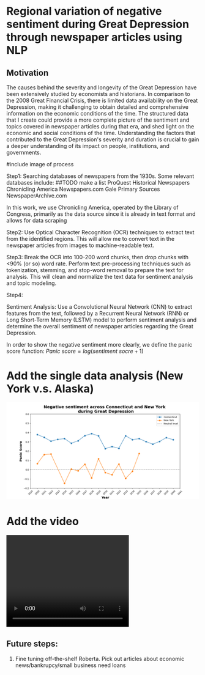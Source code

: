 # Regional variation of negative sentiment during Great Depression through newspaper articles using NLP

## Motivation
The causes behind the severity and longevity of the Great Depression have been extensively studied by economists and historians. In comparison to the 2008 Great Financial Crisis, there is limited data availability on the Great Depression, making it challenging to obtain detailed and comprehensive information on the economic conditions of the time. The structured data that I create could provide a more complete picture of the sentiment and topics covered in newspaper articles during that era, and shed light on the economic and social conditions of the time. Understanding the factors that contributed to the Great Depression's severity and duration is crucial to gain a deeper understanding of its impact on people, institutions, and governments.


#include image of process

Step1: Searching databases of newspapers from the 1930s. Some relevant databases include:
##TODO make a list
ProQuest Historical Newspapers
Chronicling America
Newspapers.com
Gale Primary Sources
NewspaperArchive.com

In this work, we use Chronicling America, operated by the Library of Congress, primarily as the data source since it is already in text format and allows for data scraping

Step2: Use Optical Character Recognition (OCR) techniques to extract text from the identified regions. This will allow me to convert text in the newspaper articles from images to machine-readable text.

Step3:  Break the OCR into 100-200 word chunks, then drop chunks with <90% (or so) word rate. Perform text pre-processing techniques such as tokenization, stemming, and stop-word removal to prepare the text for analysis. This will clean and normalize the text data for sentiment analysis and topic modeling.

Step4: 


Sentiment Analysis: Use a Convolutional Neural Network (CNN) to extract features from the text, followed by a Recurrent Neural Network (RNN) or Long Short-Term Memory (LSTM) model to perform sentiment analysis and determine the overall sentiment of newspaper articles regarding the Great Depression.


In order to show the negative sentiment more clearly, we define the panic score function:
$Panic \ score = log(sentiment \  socre + 1)$

# Add the single data analysis (New York v.s. Alaska)

![ABC image](Comparison.png)


# Add the video

<video src="heatmap_evolution_597.mp4" width="320" height="240" controls>
</video>


## Future steps:
1. Fine tuning off-the-shelf Roberta. Pick out articles about economic news/bankrupcy/small business need loans
